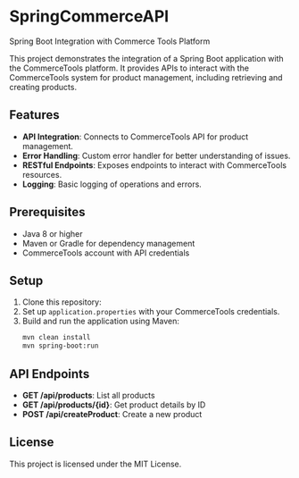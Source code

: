 # SpringCommerceAPI
Spring Boot Integration with Commerce Tools Platform

This project demonstrates the integration of a Spring Boot application with the CommerceTools platform. It provides APIs to interact with the CommerceTools system for product management, including retrieving and creating products.

## Features

- **API Integration**: Connects to CommerceTools API for product management.
- **Error Handling**: Custom error handler for better understanding of issues.
- **RESTful Endpoints**: Exposes endpoints to interact with CommerceTools resources.
- **Logging**: Basic logging of operations and errors.

## Prerequisites

- Java 8 or higher
- Maven or Gradle for dependency management
- CommerceTools account with API credentials

## Setup

1. Clone this repository:
2. Set up `application.properties` with your CommerceTools credentials.
3. Build and run the application using Maven:
    ```bash
    mvn clean install
    mvn spring-boot:run
    ```

## API Endpoints

- **GET /api/products**: List all products
- **GET /api/products/{id}**: Get product details by ID
- **POST /api/createProduct**: Create a new product

## License

This project is licensed under the MIT License.

